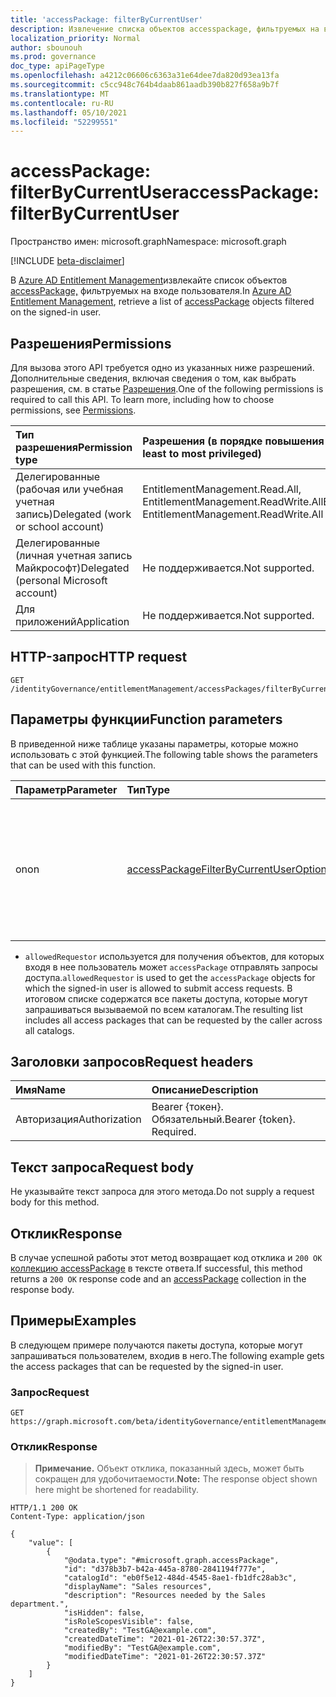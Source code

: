 ```yaml
---
title: 'accessPackage: filterByCurrentUser'
description: Извлечение списка объектов accesspackage, фильтруемых на входе пользователя.
localization_priority: Normal
author: sbounouh
ms.prod: governance
doc_type: apiPageType
ms.openlocfilehash: a4212c06606c6363a31e64dee7da820d93ea13fa
ms.sourcegitcommit: c5cc948c764b4daab861aadb390b827f658a9b7f
ms.translationtype: MT
ms.contentlocale: ru-RU
ms.lasthandoff: 05/10/2021
ms.locfileid: "52299551"
---
```

# <a name="accesspackage-filterbycurrentuser"></a><span data-ttu-id="49007-103">accessPackage: filterByCurrentUser</span><span class="sxs-lookup"><span data-stu-id="49007-103">accessPackage: filterByCurrentUser</span></span>
<span data-ttu-id="49007-104">Пространство имен: microsoft.graph</span><span class="sxs-lookup"><span data-stu-id="49007-104">Namespace: microsoft.graph</span></span>

[!INCLUDE [beta-disclaimer](../../includes/beta-disclaimer.md)]

<span data-ttu-id="49007-105">В [Azure AD Entitlement Management](../resources/entitlementmanagement-root.md)извлекайте список объектов [accessPackage,](../resources/accesspackage.md) фильтруемых на входе пользователя.</span><span class="sxs-lookup"><span data-stu-id="49007-105">In [Azure AD Entitlement Management](../resources/entitlementmanagement-root.md), retrieve a list of [accessPackage](../resources/accesspackage.md) objects filtered on the signed-in user.</span></span>

## <a name="permissions"></a><span data-ttu-id="49007-106">Разрешения</span><span class="sxs-lookup"><span data-stu-id="49007-106">Permissions</span></span>
<span data-ttu-id="49007-p101">Для вызова этого API требуется одно из указанных ниже разрешений. Дополнительные сведения, включая сведения о том, как выбрать разрешения, см. в статье [Разрешения](/graph/permissions-reference).</span><span class="sxs-lookup"><span data-stu-id="49007-p101">One of the following permissions is required to call this API. To learn more, including how to choose permissions, see [Permissions](/graph/permissions-reference).</span></span>

|<span data-ttu-id="49007-109">Тип разрешения</span><span class="sxs-lookup"><span data-stu-id="49007-109">Permission type</span></span>|<span data-ttu-id="49007-110">Разрешения (в порядке повышения привилегий)</span><span class="sxs-lookup"><span data-stu-id="49007-110">Permissions (from least to most privileged)</span></span>|
|:---|:---|
|<span data-ttu-id="49007-111">Делегированные (рабочая или учебная учетная запись)</span><span class="sxs-lookup"><span data-stu-id="49007-111">Delegated (work or school account)</span></span>|<span data-ttu-id="49007-112">EntitlementManagement.Read.All, EntitlementManagement.ReadWrite.All</span><span class="sxs-lookup"><span data-stu-id="49007-112">EntitlementManagement.Read.All, EntitlementManagement.ReadWrite.All</span></span>|
|<span data-ttu-id="49007-113">Делегированные (личная учетная запись Майкрософт)</span><span class="sxs-lookup"><span data-stu-id="49007-113">Delegated (personal Microsoft account)</span></span>|<span data-ttu-id="49007-114">Не поддерживается.</span><span class="sxs-lookup"><span data-stu-id="49007-114">Not supported.</span></span>|
|<span data-ttu-id="49007-115">Для приложений</span><span class="sxs-lookup"><span data-stu-id="49007-115">Application</span></span>|<span data-ttu-id="49007-116">Не поддерживается.</span><span class="sxs-lookup"><span data-stu-id="49007-116">Not supported.</span></span>|

## <a name="http-request"></a><span data-ttu-id="49007-117">HTTP-запрос</span><span class="sxs-lookup"><span data-stu-id="49007-117">HTTP request</span></span>

<!-- {
  "blockType": "ignored"
}
-->
``` http
GET /identityGovernance/entitlementManagement/accessPackages/filterByCurrentUser
```

## <a name="function-parameters"></a><span data-ttu-id="49007-118">Параметры функции</span><span class="sxs-lookup"><span data-stu-id="49007-118">Function parameters</span></span>
<span data-ttu-id="49007-119">В приведенной ниже таблице указаны параметры, которые можно использовать с этой функцией.</span><span class="sxs-lookup"><span data-stu-id="49007-119">The following table shows the parameters that can be used with this function.</span></span>

|<span data-ttu-id="49007-120">Параметр</span><span class="sxs-lookup"><span data-stu-id="49007-120">Parameter</span></span>|<span data-ttu-id="49007-121">Тип</span><span class="sxs-lookup"><span data-stu-id="49007-121">Type</span></span>|<span data-ttu-id="49007-122">Описание</span><span class="sxs-lookup"><span data-stu-id="49007-122">Description</span></span>|
|:---|:---|:---|
|<span data-ttu-id="49007-123">on</span><span class="sxs-lookup"><span data-stu-id="49007-123">on</span></span>|[<span data-ttu-id="49007-124">accessPackageFilterByCurrentUserOptions</span><span class="sxs-lookup"><span data-stu-id="49007-124">accessPackageFilterByCurrentUserOptions</span></span>](../resources/accesspackage-accesspackagefilterbycurrentuseroptions.md)|<span data-ttu-id="49007-125">Список текущих пользовательских параметров, которые можно использовать для фильтрации в списке пакетов доступа.</span><span class="sxs-lookup"><span data-stu-id="49007-125">The list of current user options that can be used to filter on the access packages list.</span></span>|

- <span data-ttu-id="49007-126">`allowedRequestor` используется для получения объектов, для которых входя в нее пользователь может `accessPackage` отправлять запросы доступа.</span><span class="sxs-lookup"><span data-stu-id="49007-126">`allowedRequestor` is used to get the `accessPackage` objects for which the signed-in user is allowed to submit access requests.</span></span> <span data-ttu-id="49007-127">В итоговом списке содержатся все пакеты доступа, которые могут запрашиваться вызываемой по всем каталогам.</span><span class="sxs-lookup"><span data-stu-id="49007-127">The resulting list includes all access packages that can be requested by the caller across all catalogs.</span></span>

## <a name="request-headers"></a><span data-ttu-id="49007-128">Заголовки запросов</span><span class="sxs-lookup"><span data-stu-id="49007-128">Request headers</span></span>
|<span data-ttu-id="49007-129">Имя</span><span class="sxs-lookup"><span data-stu-id="49007-129">Name</span></span>|<span data-ttu-id="49007-130">Описание</span><span class="sxs-lookup"><span data-stu-id="49007-130">Description</span></span>|
|:---|:---|
|<span data-ttu-id="49007-131">Авторизация</span><span class="sxs-lookup"><span data-stu-id="49007-131">Authorization</span></span>|<span data-ttu-id="49007-p103">Bearer {токен}. Обязательный.</span><span class="sxs-lookup"><span data-stu-id="49007-p103">Bearer {token}. Required.</span></span>|

## <a name="request-body"></a><span data-ttu-id="49007-134">Текст запроса</span><span class="sxs-lookup"><span data-stu-id="49007-134">Request body</span></span>
<span data-ttu-id="49007-135">Не указывайте текст запроса для этого метода.</span><span class="sxs-lookup"><span data-stu-id="49007-135">Do not supply a request body for this method.</span></span>

## <a name="response"></a><span data-ttu-id="49007-136">Отклик</span><span class="sxs-lookup"><span data-stu-id="49007-136">Response</span></span>

<span data-ttu-id="49007-137">В случае успешной работы этот метод возвращает код отклика и `200 OK` [коллекцию accessPackage](../resources/accesspackage.md) в тексте ответа.</span><span class="sxs-lookup"><span data-stu-id="49007-137">If successful, this method returns a `200 OK` response code and an [accessPackage](../resources/accesspackage.md) collection in the response body.</span></span>

## <a name="examples"></a><span data-ttu-id="49007-138">Примеры</span><span class="sxs-lookup"><span data-stu-id="49007-138">Examples</span></span>
<span data-ttu-id="49007-139">В следующем примере получаются пакеты доступа, которые могут запрашиваться пользователем, входив в него.</span><span class="sxs-lookup"><span data-stu-id="49007-139">The following example gets the access packages that can be requested by the signed-in user.</span></span>

### <a name="request"></a><span data-ttu-id="49007-140">Запрос</span><span class="sxs-lookup"><span data-stu-id="49007-140">Request</span></span>
<!-- {
  "blockType": "request",
  "name": "accesspackageassignmentrequest_filterByCurrentUser"
}
-->
``` http
GET https://graph.microsoft.com/beta/identityGovernance/entitlementManagement/accessPackages/filterByCurrentUser(on='allowedRequestor')
```


### <a name="response"></a><span data-ttu-id="49007-141">Отклик</span><span class="sxs-lookup"><span data-stu-id="49007-141">Response</span></span>
> <span data-ttu-id="49007-142">**Примечание.** Объект отклика, показанный здесь, может быть сокращен для удобочитаемости.</span><span class="sxs-lookup"><span data-stu-id="49007-142">**Note:** The response object shown here might be shortened for readability.</span></span>
<!-- {
  "blockType": "response",
  "truncated": true,
  "@odata.type": "Collection(microsoft.graph.accessPackageAssignmentRequest)"
}
-->
``` http
HTTP/1.1 200 OK
Content-Type: application/json

{
    "value": [
        {
            "@odata.type": "#microsoft.graph.accessPackage",
            "id": "d378b3b7-b42a-445a-8780-2841194f777e",
            "catalogId": "eb0f5e12-484d-4545-8ae1-fb1dfc28ab3c",
            "displayName": "Sales resources",
            "description": "Resources needed by the Sales department.",
            "isHidden": false,
            "isRoleScopesVisible": false,
            "createdBy": "TestGA@example.com",
            "createdDateTime": "2021-01-26T22:30:57.37Z",
            "modifiedBy": "TestGA@example.com",
            "modifiedDateTime": "2021-01-26T22:30:57.37Z"
        }
    ]
}
```

